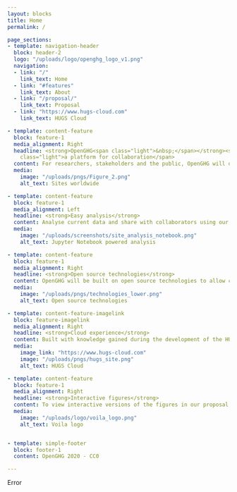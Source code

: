 ```yaml
---
layout: blocks
title: Home
permalink: /

page_sections:
- template: navigation-header
  block: header-2
  logo: "/uploads/logo/openghg_logo_v1.png"
  navigation:
  - link: "/"
    link_text: Home
  - link: "#features"
    link_text: About
  - link: "/proposal/"
    link_text: Proposal
  - link: "https://www.hugs-cloud.com"
    link_text: HUGS Cloud

- template: content-feature
  block: feature-1
  media_alignment: Right
  headline: <strong>OpenGHG<span class="light">&nbsp;</span></strong><span
    class="light">a platform for collaboration</span>
  content: For researchers, stakeholders and the public, OpenGHG will offer a platform to perform analyses on greenhouse gas measurements from sites around the world.
  media:
    image: "/uploads/pngs/Figure_2.png"
    alt_text: Sites worldwide

- template: content-feature
  block: feature-1
  media_alignment: Left
  headline: <strong>Easy analysis</strong>
  content: Analyse current data and share with collaborators using our cloud hosted JupyterHub and BinderHub
  media:
    image: "/uploads/screenshots/site_analysis_notebook.png"
    alt_text: Jupyter Notebook powered analysis

- template: content-feature
  block: feature-1
  media_alignment: Right
  headline: <strong>Open source technologies</strong>
  content: OpenGHG will be built on open source technologies to allow cutting edge research on highly scalable cloud platforms
  media:
    image: "/uploads/pngs/technologies_lower.png"
    alt_text: Open source technologies

- template: content-feature-imagelink
  block: feature-imagelink
  media_alignment: Right
  headline: <strong>Cloud experience</strong>
  content: Built with knowledge gained during the development of the HUGS Cloud platform
  media:
    image_link: "https://www.hugs-cloud.com"
    image: "/uploads/pngs/hugs_site.png"
    alt_text: HUGS Cloud

- template: content-feature
  block: feature-1
  media_alignment: Right
  headline: <strong>Interactive figures</strong>
  content: To view interactive versions of the figures in our proposal <a href="https://www.openghg.org/proposal">please click here</a> 
  media:
    image: "/uploads/logo/voila_logo.png"
    alt_text: Voila logo


- template: simple-footer
  block: footer-1
  content: OpenGHG 2020 - CC0

---
```

Error